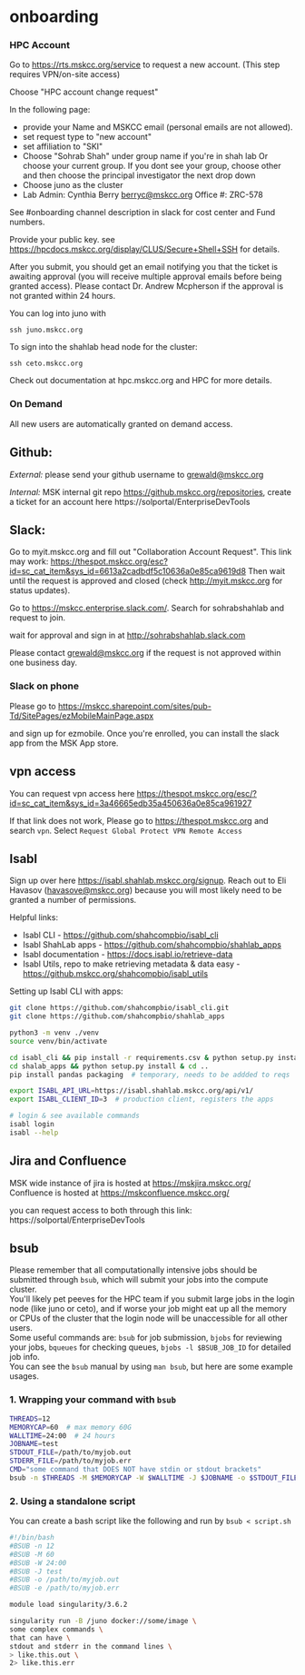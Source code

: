 # onboarding



### HPC Account
Go to https://rts.mskcc.org/service to request a new account.  (This step requires VPN/on-site access)

Choose "HPC account change request"

In the following page:
- provide your Name and MSKCC email (personal emails are not allowed).
- set request type to "new account"
- set affiliation to "SKI"
- Choose "Sohrab Shah" under group name if you're in shah lab Or choose your current group. If you dont see your group, choose other and then choose the principal investigator the next drop down 
- Choose juno as the cluster
- Lab Admin: Cynthia Berry <berryc@mskcc.org> Office #: ZRC-578

See #onboarding channel description in slack for cost center and Fund numbers.

Provide your public key. see https://hpcdocs.mskcc.org/display/CLUS/Secure+Shell+SSH for details.

After you submit, you should get an email notifying you that the ticket is awaiting approval (you will receive multiple approval emails before being granted access). Please contact Dr. Andrew Mcpherson if the approval is not granted within 24 hours.

You can log into juno with

```
ssh juno.mskcc.org
```

To sign into the shahlab head node for the cluster:
```
ssh ceto.mskcc.org
```

Check out documentation at hpc.mskcc.org and HPC for more details. 

### On Demand
All new users are automatically granted on demand access.
## Github:


*External:* please send your github username to grewald@mskcc.org


*Internal:* MSK internal git repo https://github.mskcc.org/repositories, create a ticket for an account here https://solportal/EnterpriseDevTools


## Slack:

Go to myit.mskcc.org and fill out "Collaboration Account Request".  This link may work:
https://thespot.mskcc.org/esc?id=sc_cat_item&sys_id=6613a2cadbdf5c10636a0e85ca9619d8
Then wait until the request is approved and closed (check http://myit.mskcc.org for status updates). 

Go to https://mskcc.enterprise.slack.com/.  Search for sohrabshahlab and request to join.

wait for approval and sign in at http://sohrabshahlab.slack.com

Please contact grewald@mskcc.org if the request is not approved within one business day.

### Slack on phone
Please go to 
https://mskcc.sharepoint.com/sites/pub-Td/SitePages/ezMobileMainPage.aspx

and sign up for ezmobile. Once you're enrolled, you can install the slack app from the MSK App store.


## vpn access

You can request vpn access here
https://thespot.mskcc.org/esc/?id=sc_cat_item&sys_id=3a46665edb35a450636a0e85ca961927

If that link does not work,  Please go to https://thespot.mskcc.org and search `vpn`. Select `Request Global Protect VPN Remote Access`


## Isabl
Sign up over here https://isabl.shahlab.mskcc.org/signup.
Reach out to Eli Havasov (havasove@mskcc.org) because you will most likely need to be granted a number of permissions.

Helpful links:
* Isabl CLI - https://github.com/shahcompbio/isabl_cli
* Isabl ShahLab apps - https://github.com/shahcompbio/shahlab_apps
* Isabl documentation - https://docs.isabl.io/retrieve-data
* Isabl Utils, repo to make retrieving metadata & data easy - https://github.mskcc.org/shahcompbio/isabl_utils

Setting up Isabl CLI with apps:
```bash
git clone https://github.com/shahcompbio/isabl_cli.git
git clone https://github.com/shahcompbio/shahlab_apps

python3 -m venv ./venv
source venv/bin/activate

cd isabl_cli && pip install -r requirements.csv & python setup.py install && cd ..
cd shalab_apps && python setup.py install & cd ..
pip install pandas packaging  # temporary, needs to be addded to reqs

export ISABL_API_URL=https://isabl.shahlab.mskcc.org/api/v1/
export ISABL_CLIENT_ID=3  # production client, registers the apps

# login & see available commands
isabl login
isabl --help
```

## Jira and Confluence

MSK wide instance of jira is hosted at https://mskjira.mskcc.org/
Confluence is hosted at https://mskconfluence.mskcc.org/

you can request access to both through this link: https://solportal/EnterpriseDevTools


## bsub
Please remember that all computationally intensive jobs should be submitted through `bsub`, which will submit your jobs into the compute cluster.<br>
You'll likely pet peeves for the HPC team if you submit large jobs in the login node (like juno or ceto), and if worse your job might eat up all the memory or CPUs of the cluster that the login node will be unaccessible for all other users.<br>
Some useful commands are: `bsub` for job submission, `bjobs` for reviewing your jobs, `bqueues` for checking queues, `bjobs -l $BSUB_JOB_ID` for detailed job info.<br>
You can see the `bsub` manual by using `man bsub`, but here are some example usages.

### 1. Wrapping your command with `bsub`
```bash
THREADS=12
MEMORYCAP=60  # max memory 60G
WALLTIME=24:00  # 24 hours
JOBNAME=test
STDOUT_FILE=/path/to/myjob.out
STDERR_FILE=/path/to/myjob.err
CMD="some command that DOES NOT have stdin or stdout brackets"
bsub -n $THREADS -M $MEMORYCAP -W $WALLTIME -J $JOBNAME -o $STDOUT_FILE -e $STDERR_FILE $CMD
```

### 2. Using a standalone script
You can create a bash script like the following and run by `bsub < script.sh`
```bash
#!/bin/bash
#BSUB -n 12
#BSUB -M 60
#BSUB -W 24:00
#BSUB -J test
#BSUB -o /path/to/myjob.out
#BSUB -e /path/to/myjob.err

module load singularity/3.6.2

singularity run -B /juno docker://some/image \
some complex commands \
that can have \
stdout and stderr in the command lines \
> like.this.out \
2> like.this.err
```
